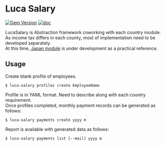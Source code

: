 # Luca Salary

[![Gem Version](https://badge.fury.io/rb/lucasalary.svg)](https://badge.fury.io/rb/lucasalary)
[![doc](ihttps://img.shields.io/badge/doc-rubydoc-green.svg)](https://www.rubydoc.info/gems/lucasalary/index)

LucaSalary is Abstraction framework coworking with each country module. As income tax differs in each county, most of implementation need to be developed separately.  
At this time, [Japan module](https://github.com/chumaltd/luca-salary-jp) is under development as a practical reference.

## Usage

Create blank profile of employees.

```
$ luca-salary profiles create EmployeeName
```

Profile is in YAML format. Need to describe along with each country requirement.  
Once profiles completed, monthly payment records can be generated as follows:

```
$ luca-salary payments create yyyy m
```

Report is available with generated data as follows:

```
$ luca-salary payments list [--mail] yyyy m
```
